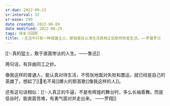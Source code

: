 ```yaml
---
sr-due: 2022-09-23
sr-interval: 32
sr-ease: 290
date created: 2022-06-09
date modified: 2022-08-25
tags: 待复习回顾
title: ✨生活中只有一种英雄主义，那就是在认清生活真相之后依然热爱生活。——罗曼罗兰
---
```


[[✨真的猛士，敢于直面惨淡的人生。——鲁迅]]

两句话，有异曲同工之妙。

像我这样的普通人，能认真对待生活，不慌张地面对失败和噩运，就已经是自己的英雄了。想起了[[🧑毛不易]]爆火的那首歌[[像我这样的人]]。

还有这句话相似：[[✨人真正的牛逼，不是有辉煌的舞台时，多么长袖善舞。而是低谷时，能直面苦难，有勇气面对并走出来。 ——罗翔]]
